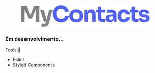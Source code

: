 <div align="center">
    <img src="./mycontacts_logo.svg">
</div>

### Em desenvolvimento...

Tools 🚀

- Eslint
- Styled Components
